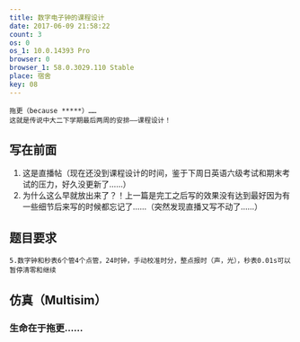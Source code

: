 ```yaml
---
title: 数字电子钟的课程设计
date: 2017-06-09 21:58:22
count: 3
os: 0
os_1: 10.0.14393 Pro
browser: 0
browser_1: 58.0.3029.110 Stable
place: 宿舍
key: 08
---
```

    拖更（because *****）……
    这就是传说中大二下学期最后两周的安排——课程设计！
<!-- more -->
## 写在前面
1. 这是直播帖（现在还没到课程设计的时间，鉴于下周日英语六级考试和期末考试的压力，好久没更新了……）
2. 为什么这么早就放出来了？！上一篇是完工之后写的效果没有达到最好因为有一些细节后来写的时候都忘记了……（突然发现直播又写不动了……）

## 题目要求

    5.数字钟和秒表6个管4个点管，24时钟，手动校准时分，整点报时（声，光），秒表0.01s可以暂停清零和继续


## 仿真（Multisim）


### 生命在于拖更……

